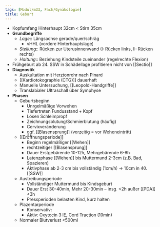 ```yaml
---
tags: [Modul/m33, Fach/Gynäkologie]
title: Geburt
---
```

- Kopfumfang Hinterhaupt 32cm < Stirn 35cm
- **Grundbegriffe**
	- *Lage*:: Längsachse gerade/quer/schräg
		- vHHL (vordere Hinterhauptslage)
	- *Stellung*:: Rücken zur Uterusinnenwand (I: Rücken links, II: Rücken rechts)
	- *Haltung*:: Beziehung Kindsteile zueinander (regelrechte Flexion)
- Frühgeburt ab 24. SSW in Schädellage profitieren nicht von [[Sectio]]
- **Diagnostik**
	- Auskultation mit Herztonrohr nach Pinard
	- [[Kardiotokographie (CTG)]] dauerhaft
	- Manuelle Untersuchung, [[Leopold-Handgriffe]]
	- Translabialer Ultraschall über Symphyse
- **Phasen**
	- Geburtsbeginn
		- Unrgelmäßige Vorwehen
		- Tiefertreten Fundusstand + Kopf
		- Lösen Schleimpropf
		- Zeichnungsblutung/Schmierblutung (häufig)
		- Cervixveränderung
		- ggf. [[Blasensprung]] (vorzeitig = vor Weheneintritt)
	- [[Eröffnungsperiode]]
		- Beginn regelmäßiger [[Wehen]]
		- rechtzeitiger [[Blasensprung]]
		- Dauer Erstgebärende 10-12h, Mehrgebärende 6-8h
		- Latenzphase [[Wehen]] bis Muttermund 2-3cm (z.B. Bad, Spazieren)
		- Aktivphase ab 2-3 cm bis vollständig (1cm/h) → 10cm in 40. [[SSW]]
	- Austreibungsperiode
		- Vollständiger Muttermund bis Kindsgeburt
		- Dauer Erst 30-40min, Mehr 20-30min – insg. <2h außer [[PDA]] <3h
		- Pressperioden belasten Kind, kurz halten
	- Plazentarperiode
		- Konservativ:
		- Aktiv: Oxytocin 3 IE, Cord Traction (10min)
	- Normaler Blutverlust <500ml